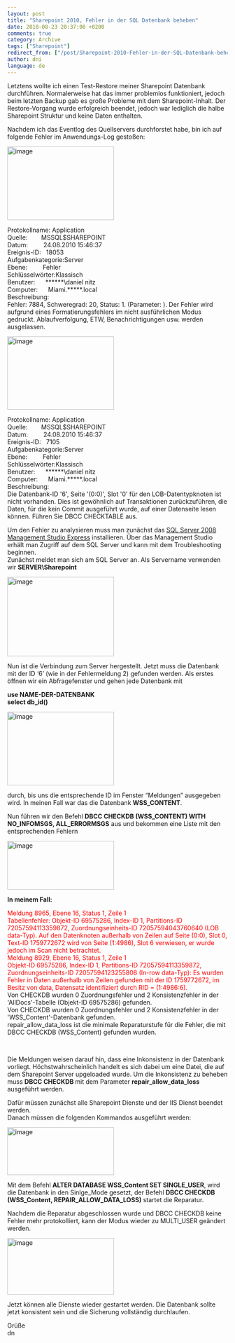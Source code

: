 ```yaml
---
layout: post
title: "Sharepoint 2010, Fehler in der SQL Datenbank beheben"
date: 2010-08-23 20:37:00 +0200
comments: true
category: Archive
tags: ["Sharepoint"]
redirect_from: ["/post/Sharepoint-2010-Fehler-in-der-SQL-Datenbank-beheben", "/post/sharepoint-2010-fehler-in-der-sql-datenbank-beheben"]
author: dni
language: de
---
```

<!-- more -->
<p>Letztens wollte ich einen Test-Restore meiner Sharepoint Datenbank durchführen. Normalerweise hat das immer problemlos funktioniert, jedoch beim letzten Backup gab es große Probleme mit dem Sharepoint-Inhalt. Der Restore-Vorgang wurde erfolgreich beendet, jedoch war lediglich die halbe Sharepoint Struktur und keine Daten enthalten.</p>  <p>Nachdem ich das Eventlog des Quellservers durchforstet habe, bin ich auf folgende Fehler im Anwendungs-Log gestoßen:</p>  <p><a href="/assets/archive/image_220.png"><img style="background-image: none; border-bottom: 0px; border-left: 0px; padding-left: 0px; padding-right: 0px; display: inline; border-top: 0px; border-right: 0px; padding-top: 0px" title="image" border="0" alt="image" src="/assets/archive/image_thumb_218.png" width="244" height="168" /></a></p>  <p>Protokollname: Application   <br />Quelle:&#160;&#160;&#160;&#160;&#160;&#160;&#160; MSSQL$SHAREPOINT    <br />Datum:&#160;&#160;&#160;&#160;&#160;&#160;&#160;&#160; 24.08.2010 15:46:37    <br />Ereignis-ID:&#160;&#160; 18053    <br />Aufgabenkategorie:Server    <br />Ebene:&#160;&#160;&#160;&#160;&#160;&#160;&#160;&#160; Fehler    <br />Schlüsselwörter:Klassisch    <br />Benutzer:&#160;&#160;&#160;&#160;&#160; ******\daniel nitz    <br />Computer:&#160;&#160;&#160;&#160;&#160; Miami.*****.local    <br />Beschreibung:    <br />Fehler: 7884, Schweregrad: 20, Status: 1. (Parameter: ). Der Fehler wird aufgrund eines Formatierungsfehlers im nicht ausführlichen Modus gedruckt. Ablaufverfolgung, ETW, Benachrichtigungen usw. werden ausgelassen.    <br /></p>  <p><a href="/assets/archive/image_221.png"><img style="background-image: none; border-bottom: 0px; border-left: 0px; margin: 0px; padding-left: 0px; padding-right: 0px; display: inline; border-top: 0px; border-right: 0px; padding-top: 0px" title="image" border="0" alt="image" src="/assets/archive/image_thumb_219.png" width="244" height="167" /></a></p>  <p>Protokollname: Application   <br />Quelle:&#160;&#160;&#160;&#160;&#160;&#160;&#160; MSSQL$SHAREPOINT    <br />Datum:&#160;&#160;&#160;&#160;&#160;&#160;&#160;&#160; 24.08.2010 15:46:37    <br />Ereignis-ID:&#160;&#160; 7105    <br />Aufgabenkategorie:Server    <br />Ebene:&#160;&#160;&#160;&#160;&#160;&#160;&#160;&#160; Fehler    <br />Schlüsselwörter:Klassisch    <br />Benutzer:&#160;&#160;&#160;&#160;&#160; ******\daniel nitz    <br />Computer:&#160;&#160;&#160;&#160;&#160; Miami.*****.local    <br />Beschreibung:    <br />Die Datenbank-ID '6', Seite '(0:0)', Slot '0' für den LOB-Datentypknoten ist nicht vorhanden. Dies ist gewöhnlich auf Transaktionen zurückzuführen, die Daten, für die kein Commit ausgeführt wurde, auf einer Datenseite lesen können. Führen Sie DBCC CHECKTABLE aus.    <br /></p>  <p>Um den Fehler zu analysieren muss man zunächst das <a href="http://www.microsoft.com/downloads/details.aspx?familyid=08E52AC2-1D62-45F6-9A4A-4B76A8564A2B&amp;displaylang=de" target="_blank">SQL Server 2008 Management Studio Express</a> installieren. Über das Management Studio erhält man Zugriff auf dem SQL Server und kann mit dem Troubleshooting beginnen.    <br />Zunächst meldet man sich am SQL Server an. Als Servername verwenden wir <strong>SERVER\Sharepoint</strong></p>  <p><a href="/assets/archive/image_222.png"><img style="background-image: none; border-bottom: 0px; border-left: 0px; margin: 0px; padding-left: 0px; padding-right: 0px; display: inline; border-top: 0px; border-right: 0px; padding-top: 0px" title="image" border="0" alt="image" src="/assets/archive/image_thumb_220.png" width="244" height="181" /></a></p>  <p>Nun ist die Verbindung zum Server hergestellt. Jetzt muss die Datenbank mit der ID ‘6’ (wie in der Fehlermeldung 2) gefunden werden. Als erstes öffnen wir ein Abfragefenster und gehen jede Datenbank mit </p>  <p><strong>use NAME-DER-DATENBANK     <br />select db_id()</strong></p>  <p><a href="/assets/archive/image_223.png"><img style="background-image: none; border-bottom: 0px; border-left: 0px; margin: 0px; padding-left: 0px; padding-right: 0px; display: inline; border-top: 0px; border-right: 0px; padding-top: 0px" title="image" border="0" alt="image" src="/assets/archive/image_thumb_221.png" width="244" height="168" /></a></p>  <p>durch, bis uns die entsprechende ID im Fenster “Meldungen” ausgegeben wird. In meinen Fall war das die Datenbank <strong>WSS_CONTENT</strong>.</p>  <p>Nun führen wir den Befehl <strong>DBCC CHECKDB (WSS_CONTENT) WITH NO_INFOMSGS, ALL_ERRORMSGS</strong> aus und bekommen eine Liste mit den entsprechenden Fehlern</p>  <p><a href="/assets/archive/image_224.png"><img style="background-image: none; border-bottom: 0px; border-left: 0px; margin: 0px; padding-left: 0px; padding-right: 0px; display: inline; border-top: 0px; border-right: 0px; padding-top: 0px" title="image" border="0" alt="image" src="/assets/archive/image_thumb_222.png" width="244" height="111" /></a></p>  <p><strong>In meinem Fall:</strong></p>  <p><font color="#ff0000">Meldung 8965, Ebene 16, Status 1, Zeile 1     <br /></font><font color="#ff0000">Tabellenfehler: Objekt-ID 69575286, Index-ID 1, Partitions-ID 72057594113359872, Zuordnungseinheits-ID 72057594043760640 (LOB data-Typ). Auf den Datenknoten außerhalb von Zeilen auf Seite (0:0), Slot 0, Text-ID 1759772672 wird von Seite (1:4986), Slot 6 verwiesen, er wurde jedoch im Scan nicht betrachtet.     <br /></font><font color="#ff0000">Meldung 8929, Ebene 16, Status 1, Zeile 1     <br /></font><font color="#ff0000">Objekt-ID 69575286, Index-ID 1, Partitions-ID 72057594113359872, Zuordnungseinheits-ID 72057594123255808 (In-row data-Typ): Es wurden Fehler in Daten außerhalb von Zeilen gefunden mit der ID 1759772672, im Besitz von data, Datensatz identifiziert durch RID = (1:4986:6).     <br /></font>Von CHECKDB wurden 0 Zuordnungsfehler und 2 Konsistenzfehler in der 'AllDocs'-Tabelle (Objekt-ID 69575286) gefunden.    <br />Von CHECKDB wurden 0 Zuordnungsfehler und 2 Konsistenzfehler in der 'WSS_Content'-Datenbank gefunden.    <br />repair_allow_data_loss ist die minimale Reparaturstufe für die Fehler, die mit DBCC CHECKDB (WSS_Content) gefunden wurden.</p>  <p>&#160;</p>  <p>Die Meldungen weisen darauf hin, dass eine Inkonsistenz in der Datenbank vorliegt. Höchstwahrscheinlich handelt es sich dabei um eine Datei, die auf dem Sharepoint Server upgeloaded wurde. Um die Inkonsistenz zu beheben muss <strong>DBCC CHECKDB </strong>mit dem Parameter <strong>repair_allow_data_loss </strong>ausgeführt werden. </p>  <p>Dafür müssen zunächst alle Sharepoint Dienste und der IIS Dienst beendet werden.   <br />Danach müssen die folgenden Kommandos ausgeführt werden:</p>  <p><a href="/assets/archive/image_225.png"><img style="background-image: none; border-bottom: 0px; border-left: 0px; margin: 0px; padding-left: 0px; padding-right: 0px; display: inline; border-top: 0px; border-right: 0px; padding-top: 0px" title="image" border="0" alt="image" src="/assets/archive/image_thumb_223.png" width="244" height="109" /></a></p>  <p>Mit dem Befehl <strong>ALTER DATABASE WSS_Content SET SINGLE_USER</strong>, wird die Datenbank in den Sinlge_Mode gesetzt, der Befehl <strong>DBCC CHECKDB (WSS_Content, REPAIR_ALLOW_DATA_LOSS)</strong> startet die Reparatur.</p>  <p>Nachdem die Reparatur abgeschlossen wurde und DBCC CHECKDB keine Fehler mehr protokolliert, kann der Modus wieder zu MULTI_USER geändert werden.</p>  <p><a href="/assets/archive/image_226.png"><img style="background-image: none; border-bottom: 0px; border-left: 0px; margin: 0px; padding-left: 0px; padding-right: 0px; display: inline; border-top: 0px; border-right: 0px; padding-top: 0px" title="image" border="0" alt="image" src="/assets/archive/image_thumb_224.png" width="244" height="129" /></a></p>  <p>Jetzt können alle Dienste wieder gestartet werden. Die Datenbank sollte jetzt konsistent sein und die Sicherung vollständig durchlaufen.</p>  <p>Grüße   <br />dn</p>

